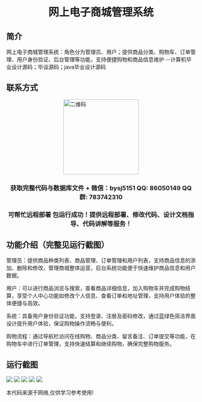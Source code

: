 <p><h1 align="center">网上电子商城管理系统</h1></p>

## 简介
网上电子商城管理系统：角色分为管理员、用户；提供商品分类、购物车、订单管理、用户身份验证、后台管理等功能，支持便捷购物和商品信息维护    --计算机毕业设计源码；毕设源码；java毕业设计源码


## 联系方式
<img src="https://bs-1329754181.cos.ap-shanghai.myqcloud.com/wx.jpg" alt="二维码" style="display: block; margin: 0 auto;" width="200px">
<p><h3 align="center">获取完整代码与数据库文件 + 微信：bysj5151 QQ: 86050149 QQ群: 783742310</h3></p>
<p><h3 align="center">可帮忙远程部署 包运行成功！提供远程部署、修改代码、设计文档指导、代码讲解等服务！</h3></p>

## 功能介绍（完整见运行截图）
管理员：提供商品种类列表、商品管理、订单管理和用户列表，支持商品信息的添加、删除和修改，管理商城整体运营，后台系统功能便于快速维护商品信息和用户数据。

用户：可以进行商品浏览与搜索，查看商品详细信息，加入购物车并完成购物结算，享受个人中心功能如修改个人信息、查看订单和地址管理，支持用户体验的整体便捷与高效。

系统：具备用户身份验证功能，支持登录、注册及密码修改，通过蓝绿色简洁界面设计提升用户体验，保证购物操作流畅与便利。

购物流程：通过导航栏访问在线购物、商品分类、留言备注、订单提交等功能，在购物车中进行订单管理，支持快速结算和继续购物，确保完整购物服务。


## 运行截图
![](imgs/588112-20220109102137804-658147549.png)
![](imgs/588112-20220109102144729-2116347859.png)
![](imgs/588112-20220109102151008-932425837.png)
![](imgs/588112-20220109102156642-1190497166.png)
![](imgs/588112-20220109102202056-970108573.png)

<p>本代码来源于网络,仅供学习参考使用!</p>
